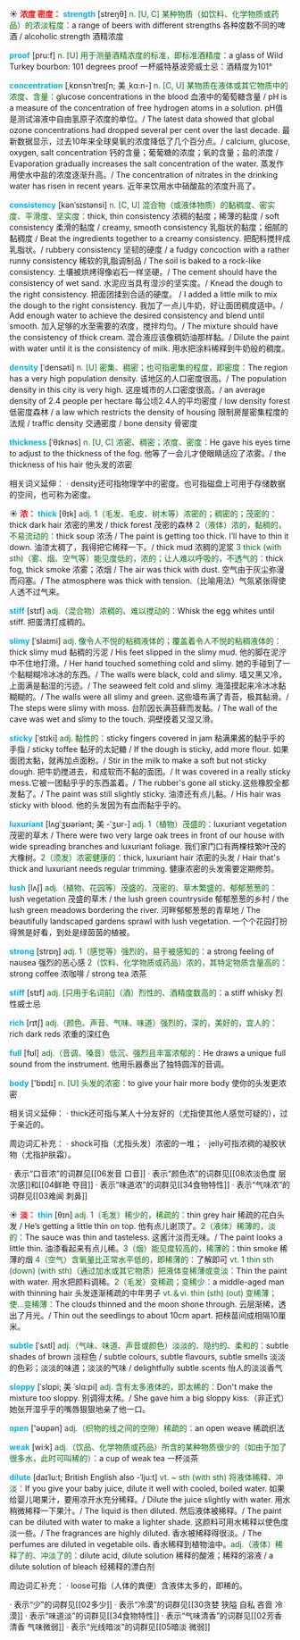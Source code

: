 ☀ <font color="red">**浓度 密度：**</font>
<font color="sky blue">**strength**</font> [streŋθ] 
<font color="rgb(227, 108, 9)">n. [U, C] 某种物质（如饮料、化学物质或药品）的浓淡程度：</font>a range of beers with different strengths 各种度数不同的啤酒 / alcoholic strength 酒精浓度
                               
<font color="sky blue">**proof**</font> [pru:f]
<font color="rgb(227, 108, 9)">n. [U] 用于测量酒精浓度的标准，即标准酒精度：</font>a glass of Wild Turkey bourbon: 101 degrees proof 一杯威特基波旁威士忌：酒精度为101° 

<font color="sky blue">**concentration**</font> [ˌkɒnsnˈtreɪʃn; 美 ˌkɑ:n-]
<font color="rgb(227, 108, 9)">n. [C, U] 某物质在液体或其它物质中的浓度、含量：</font>glucose concentrations in the blood 血液中的葡萄糖含量 / pH is a measure of the concentration of free hydrogen atoms in a solution. pH值是测试溶液中自由氢原子浓度的单位。/ The latest data showed that global ozone concentrations had dropped several per cent over the last decade. 最新数据显示，过去10年来全球臭氧的浓度降低了几个百分点。/ calcium, glucose, oxygen, salt concentration 钙的含量；葡葡糖的浓度；氧的含量；盐的浓度 / Evaporation gradually increases the salt concentration of the water. 蒸发作用使水中盐的浓度逐渐升高。/ The concentration of nitrates in the drinking water has risen in recent years. 近年来饮用水中硝酸盐的浓度升高了。
            
<font color="sky blue">**consistency**</font> [kənˈsɪstənsi]
<font color="rgb(227, 108, 9)">n. [C, U] 混合物（或液体物质）的黏稠度、密实度、平滑度、坚实度：</font>thick, thin consistency 浓稠的黏度；稀薄的黏度 / soft consistency 柔滑的黏度 / creamy, smooth consistency 乳脂状的黏度；细腻的黏稠度 / Beat the ingredients together to a creamy consistency. 把配料搅拌成乳脂状。/ rubbery consistency 坚韧的硬度 / a fudgy concoction with a rather runny consistency 稀软的乳脂调制品 / The soil is baked to a rock-like consistency. 土壤被烘烤得像岩石一样坚硬。/ The cement should have the consistency of wet sand. 水泥应当具有湿沙的坚实度。/ Knead the dough to the right consistency. 把面团揉到合适的硬度。 / I added a little milk to mix the dough to the right consistency. 我加了一点儿牛奶，好让面团稠度适中。/ Add enough water to achieve the desired consistency and blend until smooth. 加入足够的水至需要的浓度，搅拌均匀。/ The mixture should have the consistency of thick cream. 混合液应该像稠奶油那样黏。/ Dilute the paint with water until it is the consistency of milk. 用水把涂料稀释到牛奶般的稠度。

<font color="sky blue">**density**</font> [ˈdensəti]
<font color="rgb(227, 108, 9)">n. [U] 密集、稠密；也可指密集的程度，即密度：</font>The region has a very high population density. 该地区的人口密度很高。/ The population density in this city is very high. 这座城市的人口密度很高。/ an average density of 2.4 people per hectare 每公顷2.4人的平均密度 / low density forest 低密度森林 / a law which restricts the density of housing 限制房屋密集程度的法规 / traffic density 交通密度 / bone density 骨密度
           
<font color="sky blue">**thickness**</font> [ˈθɪknəs]
<font color="rgb(227, 108, 9)">n. [U, C] 浓密、稠密；浓度、密度：</font>He gave his eyes time to adjust to the thickness of the fog. 他等了一会儿才使眼睛适应了浓雾。/ the thickness of his hair 他头发的浓密

相关词义延伸：
· density还可指物理学中的密度。也可指磁盘上可用于存储数据的空间，也可称为密度。

☀ <font color="red">**浓：**</font>
<font color="sky blue">**thick**</font> [θɪk] 
<font color="rgb(227, 108, 9)">adj. 1（毛发、毛皮、树木等）浓密的；稠密的；茂密的：</font>thick dark hair 浓密的黑发 / thick forest 茂密的森林 <font color="rgb(227, 108, 9)">2（液体）浓的，黏稠的，不易流动的：</font>thick soup 浓汤 / The paint is getting too thick. I’ll have to thin it down. 油漆太稠了，我得把它稀释一下。/ thick mud 浓稠的泥浆 <font color="rgb(227, 108, 9)">3 thick (with sth)（雾、烟、空气等）能见度低的，浓的；让人难以呼吸的，不透气的：</font>thick fog, thick smoke 浓雾；浓烟 / The air was thick with dust. 空气由于灰尘弥漫而闷塞。/ The atmosphere was thick with tension.（比喻用法）气氛紧张得使人透不过气来。
                 
<font color="sky blue">**stiff**</font> [stɪf]
<font color="rgb(227, 108, 9)">adj.（混合物）浓稠的、难以搅动的：</font>Whisk the egg whites until stiff. 把蛋清打成稠的。
           
<font color="sky blue">**slimy**</font> [ˈslaɪmi]
<font color="rgb(227, 108, 9)">adj. 像令人不悦的粘稠液体的；覆盖着令人不悦的粘稠液体的：</font>thick slimy mud 黏稠的污泥 / His feet slipped in the slimy mud. 他的脚在泥泞中不住地打滑。/ Her hand touched something cold and slimy. 她的手碰到了一个黏糊糊冷冰冰的东西。/ The walls were black, cold and slimy. 墙又黑又冷，上面满是黏湿的污迹。/ The seaweed felt cold and slimy. 海藻摸起来冷冰冰黏糊糊的。/ The walls were all slimy and green. 这些墙布满了青苔，极其黏滑。/ The steps were slimy with moss. 台阶因长满苔藓而发黏。/ The wall of the cave was wet and slimy to the touch. 洞壁摸着又湿又滑。
           
<font color="sky blue">**sticky**</font> [ˈstɪki]
<font color="rgb(227, 108, 9)">adj. 黏性的：</font>sticky fingers covered in jam 粘满果酱的黏乎乎的手指 / sticky toffee 黏牙的太妃糖 / If the dough is sticky, add more flour. 如果面团太黏，就再加点面粉。/ Stir in the milk to make a soft but not sticky dough. 把牛奶搅进去，和成软而不黏的面团。/ It was covered in a really sticky mess.它被一团黏乎乎的东西盖着。/ The rubber's gone all sticky.这些橡胶全都发黏了。/ The paint was still slightly sticky. 油漆还有点儿黏。/ His hair was sticky with blood. 他的头发因为有血而黏乎乎的。

<font color="sky blue">**luxuriant**</font> [lʌgˈʒʊəriənt; 美 -ˈʒʊr-]
<font color="rgb(227, 108, 9)">adj. 1（植物）茂盛的：</font>luxuriant vegetation 茂密的草木 / There were two very large oak trees in front of our house with wide spreading branches and luxuriant foliage. 我们家门口有两棵枝繁叶茂的大橡树。<font color="rgb(227, 108, 9)">2（须发）浓密健康的：</font>thick, luxuriant hair 浓密的头发 / Hair that's thick and luxuriant needs regular trimming. 健康浓密的头发需要定期修剪。
           
<font color="sky blue">**lush**</font> [lʌʃ]
<font color="rgb(227, 108, 9)">adj.（植物、花园等）茂盛的、茂密的、草木繁盛的、郁郁葱葱的：</font>lush vegetation 茂盛的草木 / the lush green countryside 郁郁葱葱的乡村 / the lush green meadows bordering the river. 河畔郁郁葱葱的青草地 / The beautifully landscaped gardens sprawl with lush vegetation. 一个个花园打扮得煞是好看，到处是绿茵茵的植被。

<font color="sky blue">**strong**</font> [strɒŋ] 
<font color="rgb(227, 108, 9)">adj. 1（感觉等）强烈的，易于被感知的：</font>a strong feeling of nausea 强烈的恶心感 <font color="rgb(227, 108, 9)">2（饮料、化学物质或药品）浓的，其特定物质含量高的：</font>strong coffee 浓咖啡 / strong tea 浓茶 
           
<font color="sky blue">**stiff**</font> [stɪf]
<font color="rgb(227, 108, 9)">adj. [只用于名词前]（酒）烈性的、酒精度数高的：</font>a stiff whisky 烈性威士忌

<font color="sky blue">**rich**</font> [rɪtʃ] 
<font color="rgb(227, 108, 9)">adj.（颜色、声音、气味、味道）强烈的，深的，美好的，宜人的：</font>rich dark reds 浓重的深红色

<font color="sky blue">**full**</font> [fʊl] 
<font color="rgb(227, 108, 9)">adj.（音调、嗓音）低沉、强烈且丰富浓郁的：</font>He draws a unique full sound from the instrument. 他用乐器奏出了独特圆浑的音调。

<font color="sky blue">**body**</font> ['bɒdɪ] 
<font color="rgb(227, 108, 9)">n. [U] 头发的浓密：</font>to give your hair more body 使你的头发更浓密

相关词义延伸：
· thick还可指与某人十分友好的（尤指使其他人感觉可疑的），过于亲近的。

周边词汇补充：
· shock可指（尤指头发）浓密的一堆；
· jelly可指浓稠的凝胶状物（尤指护肤霜）。

· 表示“口音浓”的词群见[[06发音 口音]]
· 表示“颜色浓”的词群见[[08浓淡色度 层次感]]和[[04鲜艳 夺目]]
· 表示“味道浓”的词群见[[34食物特性]]
· 表示“气味浓”的词群见[[03难闻 刺鼻]]

☀ <font color="red">**淡：**</font>
<font color="sky blue">**thin**</font> [θɪn] 
<font color="rgb(227, 108, 9)">adj. 1（毛发）稀少的，稀疏的：</font>thin grey hair 稀疏的花白头发 / He’s getting a little thin on top. 他有点儿谢顶了。<font color="rgb(227, 108, 9)">2（液体）稀薄的，淡的：</font>The sauce was thin and tasteless. 这酱汁淡而无味。/ The paint looks a little thin. 油漆看起来有点儿稀。<font color="rgb(227, 108, 9)">3（烟）能见度较高的，稀薄的：</font>thin smoke 稀薄的烟 <font color="rgb(227, 108, 9)">4（空气）含氧量比正常水平低的，即稀薄的：</font>了解即可 <font color="rgb(227, 108, 9)">vt. 1 thin sth (down) (with sth)（通过加水或其它物质）把液体变稀薄或变淡：</font>Thin the paint with water. 用水把颜料调稀。<font color="rgb(227, 108, 9)">2（毛发）变稀疏；变稀少：</font>a middle-aged man with thinning hair 头发逐渐稀疏的中年男子 <font color="rgb(227, 108, 9)">vt.＆vi. thin (sth) (out) 变稀薄；使…变稀薄：</font>The clouds thinned and the moon shone through. 云层渐稀，透出了月光。/ Thin out the seedlings to about 10cm apart. 把秧苗间成相隔10厘米。
                      
<font color="sky blue">**subtle**</font> [ˈsʌtl]
<font color="rgb(227, 108, 9)">adj.（气味、味道、声音或颜色）淡淡的、隐约的、柔和的：</font>subtle shades of brown 淡棕色 / subtle colours, subtle flavours, subtle smells 淡淡的色彩；淡淡的味道；淡淡的气味 / delightfully subtle scents 怡人的淡淡香气

<font color="sky blue">**sloppy**</font> [ˈslɒpi; 美 ˈslɑ:pi]
<font color="rgb(227, 108, 9)">adj. 含有太多液体的，即太稀的：</font>Don't make the mixture too sloppy. 别调得太稀。/ She gave him a big sloppy kiss.（非正式）她张开湿乎乎的嘴唇狠狠地亲了他一口。

<font color="sky blue">**open**</font> ['əʊpən] 
<font color="rgb(227, 108, 9)">adj.（织物的线之间的空隙）稀疏的：</font>an open weave 稀疏织法

<font color="sky blue">**weak**</font> [wi:k] 
<font color="rgb(227, 108, 9)">adj.（饮品、化学物质或药品）所含的某种物质很少的（如由于加了很多水，此时可叫稀的）：</font>a cup of weak tea 一杯淡茶
           
<font color="sky blue">**dilute**</font> [daɪˈlu:t; British English also -ˈlju:t]
<font color="rgb(227, 108, 9)">vt. ~ sth (with sth) 将液体稀释、冲淡：</font>If you give your baby juice, dilute it well with cooled, boiled water. 如果给婴儿喝果汁，要用凉开水充分稀释。/ Dilute the juice slightly with water. 用水稍微稀释一下果汁。/ The liquid is then diluted. 然后液体被稀释。/ The paint can be diluted with water to make a lighter shade. 这颜料可用水稀释以使色度淡一些。/ The fragrances are highly diluted. 香水被稀释得很淡。/ The perfumes are diluted in vegetable oils. 香水稀释到植物油中。<font color="rgb(227, 108, 9)">adj.（液体）稀释了的、冲淡了的：</font>dilute acid, dilute solution 稀释的酸液；稀释的溶液 / a dilute solution of bleach 经稀释的漂白剂

周边词汇补充：
· loose可指（人体的粪便）含液体太多的，即稀的。

· 表示“少”的词群见[[02多少]]
· 表示“冷漠”的词群见[[30贪婪 狭隘 自私 吝啬 冷漠]]
· 表示“味道淡”的词群见[[34食物特性]]
· 表示“气味清香”的词群见[[02芳香 清香 气味微弱]]
· 表示“光线暗淡”的词群见[[05暗淡 微弱]]
